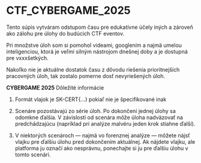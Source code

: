 # CTF_CYBERGAME_2025

Tento súpis vytváram odstupom času pre edukatívne účely iných a zároveň ako zálohu pre úlohy do budúcich CTF eventov.

Pri množstve úloh som si pomohol videami, googlením a najmä umelou inteligenciou, ktorá je veľmi silným nástrojom dnešnej doby a je dostupná pre vxxxšetkých.

Nakoľko nie je aktuálne dostatok času z dôvodu riešenia prioritnejších pracovných úloh, tak zostalo pomerne dosť nevyriešených úloh.


**CYBERGAME 2025**
Dôležité informácie

1. Formát vlajok je SK-CERT{...} pokiaľ nie je špecifikované inak

2. Scenáre pozostávajú zo série úloh. Po dokončení jednej úlohy sa odomkne ďalšia. V závislosti od scenára môže úloha nadväzovať na predchádzajúcu (napríklad pri analýze malvéru jeden krok stiahne ďalší).

3. V niektorých scenároch — najmä vo forenznej analýze — môžete nájsť vlajku pre ďalšiu úlohu pred dokončením aktuálnej. Ak nájdete vlajku, ale platforma ju označí ako nesprávnu, ponechajte si ju pre ďalšiu úlohu v tomto scenári.
